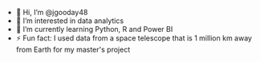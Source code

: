 - 👋 Hi, I’m @jgooday48
- 👀 I’m interested in data analytics
- 🌱 I’m currently learning Python, R and Power BI
- ⚡ Fun fact: I used data from a space telescope that is 1 million km away from Earth for my master's project

<!---
jgooday48/jgooday48 is a ✨ special ✨ repository because its `README.md` (this file) appears on your GitHub profile.
You can click the Preview link to take a look at your changes.
--->
